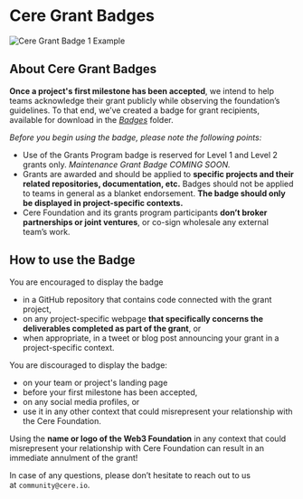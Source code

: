 # Cere Grant Badges

![Cere Grant Badge 1 Example](/Assets/imgs/Badges/cere-grant-badge-v0-SQUARE.png)

## About Cere Grant Badges

**Once a project's first milestone has been accepted**, we intend to help teams acknowledge their grant publicly while observing the foundation’s guidelines. To that end, we’ve created a badge for grant recipients, available for download in the [*Badges*](https://github.com/Cerebellum-Network/Cere-Grants-Program/tree/master/Assets/imgs/Badges) folder.

*Before you begin using the badge, please note the following points:*

- Use of the Grants Program badge is reserved for Level 1 and Level 2 grants only. 
*Maintenance Grant Badge COMING SOON.*
- Grants are awarded and should be applied to **specific projects and their related repositories, documentation, etc.** Badges should not be applied to teams in general as a blanket endorsement. **The badge should only be displayed in project-specific contexts.**
- Cere Foundation and its grants program participants **don’t broker partnerships or joint ventures**, or co-sign wholesale any external team’s work.

## How to use the Badge

You are encouraged to display the badge

- in a GitHub repository that contains code connected with the grant project,
- on any project-specific webpage **that specifically concerns the deliverables completed as part of the grant**, or
- when appropriate, in a tweet or blog post announcing your grant in a project-specific context.

You are discouraged to display the badge:

- on your team or project's landing page
- before your first milestone has been accepted,
- on any social media profiles, or
- use it in any other context that could misrepresent your relationship with the Cere  Foundation.

Using the **name or logo of the Web3 Foundation** in any context that could misrepresent your relationship with Cere Foundation can result in an immediate annulment of the grant!

In case of any questions, please don’t hesitate to reach out to us at `community@cere.io`.
